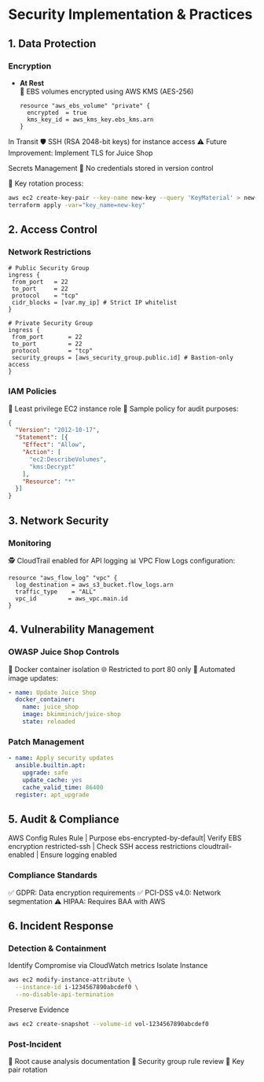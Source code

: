 # Security Implementation & Practices

## 1. Data Protection
### Encryption
- **At Rest**  
  🔐 EBS volumes encrypted using AWS KMS (AES-256)  
  ```hcl
  resource "aws_ebs_volume" "private" {
    encrypted  = true
    kms_key_id = aws_kms_key.ebs_kms.arn
  }

In Transit
🛡️ SSH (RSA 2048-bit keys) for instance access
⚠️ Future Improvement: Implement TLS for Juice Shop

Secrets Management
🔑 No credentials stored in version control

🔄 Key rotation process:
```bash
aws ec2 create-key-pair --key-name new-key --query 'KeyMaterial' > new-key.pem
terraform apply -var="key_name=new-key"
```
## 2. Access Control
### Network Restrictions

 ```hcl
# Public Security Group
ingress {
  from_port   = 22
  to_port     = 22
  protocol    = "tcp"
  cidr_blocks = [var.my_ip] # Strict IP whitelist
}

# Private Security Group
ingress {
  from_port       = 22
  to_port         = 22
  protocol        = "tcp"
  security_groups = [aws_security_group.public.id] # Bastion-only access
}
```
###  IAM Policies

🚫 Least privilege EC2 instance role
📜 Sample policy for audit purposes:
```json
{
  "Version": "2012-10-17",
  "Statement": [{
    "Effect": "Allow",
    "Action": [
      "ec2:DescribeVolumes",
      "kms:Decrypt"
    ],
    "Resource": "*"
  }]
}
```
## 3. Network Security
### Monitoring
🕵️ CloudTrail enabled for API logging
📊 VPC Flow Logs configuration:
```hcl
resource "aws_flow_log" "vpc" {
  log_destination = aws_s3_bucket.flow_logs.arn
  traffic_type    = "ALL"
  vpc_id         = aws_vpc.main.id
}

```
## 4. Vulnerability Management
### OWASP Juice Shop Controls
🐳 Docker container isolation
🌐 Restricted to port 80 only
🔄 Automated image updates:
```yaml
- name: Update Juice Shop
  docker_container:
    name: juice_shop
    image: bkimminich/juice-shop
    state: reloaded
```
### Patch Management
```yaml
- name: Apply security updates
  ansible.builtin.apt:
    upgrade: safe
    update_cache: yes
    cache_valid_time: 86400
  register: apt_upgrade
```
## 5. Audit & Compliance
AWS Config Rules
Rule	                |       Purpose
ebs-encrypted-by-default|	Verify EBS encryption
restricted-ssh	        | Check SSH access restrictions
cloudtrail-enabled	    |  Ensure logging enabled

### Compliance Standards
✅ GDPR: Data encryption requirements
✅ PCI-DSS v4.0: Network segmentation
⚠️ HIPAA: Requires BAA with AWS

## 6. Incident Response
### Detection & Containment
Identify Compromise via CloudWatch metrics
Isolate Instance
```bash
aws ec2 modify-instance-attribute \
  --instance-id i-1234567890abcdef0 \
  --no-disable-api-termination
```
Preserve Evidence
```bash
aws ec2 create-snapshot --volume-id vol-1234567890abcdef0
```
### Post-Incident
📝 Root cause analysis documentation
🔄 Security group rule review
🔑 Key pair rotation